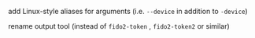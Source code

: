 add Linux-style aliases for arguments (i.e. `--device` in addition to `-device`)

rename output tool (instead of `fido2-token` , `fido2-token2` or similar)
